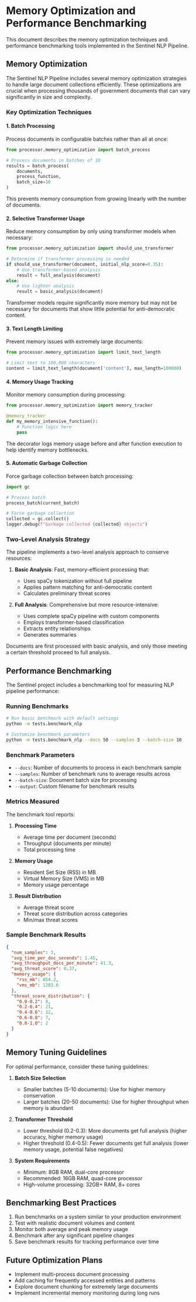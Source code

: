 # Memory Optimization and Performance Benchmarking

This document describes the memory optimization techniques and performance benchmarking tools implemented in the Sentinel NLP Pipeline.

## Memory Optimization

The Sentinel NLP Pipeline includes several memory optimization strategies to handle large document collections efficiently. These optimizations are crucial when processing thousands of government documents that can vary significantly in size and complexity.

### Key Optimization Techniques

#### 1. Batch Processing

Process documents in configurable batches rather than all at once:

```python
from processor.memory_optimization import batch_process

# Process documents in batches of 10
results = batch_process(
    documents,
    process_function,
    batch_size=10
)
```

This prevents memory consumption from growing linearly with the number of documents.

#### 2. Selective Transformer Usage

Reduce memory consumption by only using transformer models when necessary:

```python
from processor.memory_optimization import should_use_transformer

# Determine if transformer processing is needed
if should_use_transformer(document, initial_nlp_score=0.35):
    # Use transformer-based analysis
    result = full_analysis(document)
else:
    # Use lighter analysis
    result = basic_analysis(document)
```

Transformer models require significantly more memory but may not be necessary for documents that show little potential for anti-democratic content.

#### 3. Text Length Limiting

Prevent memory issues with extremely large documents:

```python
from processor.memory_optimization import limit_text_length

# Limit text to 100,000 characters
content = limit_text_length(document['content'], max_length=100000)
```

#### 4. Memory Usage Tracking

Monitor memory consumption during processing:

```python
from processor.memory_optimization import memory_tracker

@memory_tracker
def my_memory_intensive_function():
    # Function logic here
    pass
```

The decorator logs memory usage before and after function execution to help identify memory bottlenecks.

#### 5. Automatic Garbage Collection

Force garbage collection between batch processing:

```python
import gc

# Process batch
process_batch(current_batch)

# Force garbage collection
collected = gc.collect()
logger.debug(f"Garbage collected {collected} objects")
```

### Two-Level Analysis Strategy

The pipeline implements a two-level analysis approach to conserve resources:

1. **Basic Analysis**: Fast, memory-efficient processing that:
   - Uses spaCy tokenization without full pipeline
   - Applies pattern matching for anti-democratic content
   - Calculates preliminary threat scores

2. **Full Analysis**: Comprehensive but more resource-intensive:
   - Uses complete spaCy pipeline with custom components
   - Employs transformer-based classification
   - Extracts entity relationships
   - Generates summaries

Documents are first processed with basic analysis, and only those meeting a certain threshold proceed to full analysis.

## Performance Benchmarking

The Sentinel project includes a benchmarking tool for measuring NLP pipeline performance:

### Running Benchmarks

```bash
# Run basic benchmark with default settings
python -m tests.benchmark_nlp

# Customize benchmark parameters
python -m tests.benchmark_nlp --docs 50 --samples 3 --batch-size 10
```

### Benchmark Parameters

- `--docs`: Number of documents to process in each benchmark sample
- `--samples`: Number of benchmark runs to average results across
- `--batch-size`: Document batch size for processing
- `--output`: Custom filename for benchmark results

### Metrics Measured

The benchmark tool reports:

1. **Processing Time**
   - Average time per document (seconds)
   - Throughput (documents per minute)
   - Total processing time

2. **Memory Usage**
   - Resident Set Size (RSS) in MB
   - Virtual Memory Size (VMS) in MB
   - Memory usage percentage

3. **Result Distribution**
   - Average threat score
   - Threat score distribution across categories
   - Min/max threat scores

### Sample Benchmark Results

```json
{
  "num_samples": 3,
  "avg_time_per_doc_seconds": 1.45,
  "avg_throughput_docs_per_minute": 41.3,
  "avg_threat_score": 0.37,
  "memory_usage": {
    "rss_mb": 854.2,
    "vms_mb": 1203.6
  },
  "threat_score_distribution": {
    "0.0-0.2": 8,
    "0.2-0.4": 21,
    "0.4-0.6": 12,
    "0.6-0.8": 7,
    "0.8-1.0": 2
  }
}
```

## Memory Tuning Guidelines

For optimal performance, consider these tuning guidelines:

1. **Batch Size Selection**
   - Smaller batches (5-10 documents): Use for higher memory conservation
   - Larger batches (20-50 documents): Use for higher throughput when memory is abundant

2. **Transformer Threshold**
   - Lower threshold (0.2-0.3): More documents get full analysis (higher accuracy, higher memory usage)
   - Higher threshold (0.4-0.5): Fewer documents get full analysis (lower memory usage, potential false negatives)

3. **System Requirements**
   - Minimum: 8GB RAM, dual-core processor
   - Recommended: 16GB RAM, quad-core processor
   - High-volume processing: 32GB+ RAM, 8+ cores

## Benchmarking Best Practices

1. Run benchmarks on a system similar to your production environment
2. Test with realistic document volumes and content
3. Monitor both average and peak memory usage
4. Benchmark after any significant pipeline changes
5. Save benchmark results for tracking performance over time

## Future Optimization Plans

- Implement multi-process document processing
- Add caching for frequently accessed entities and patterns
- Explore document chunking for extremely large documents
- Implement incremental memory monitoring during long runs 
